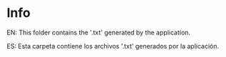 # Info
EN: This folder contains the '.txt' generated by the application.

ES: Esta carpeta contiene los archivos '.txt' generados por la aplicación.